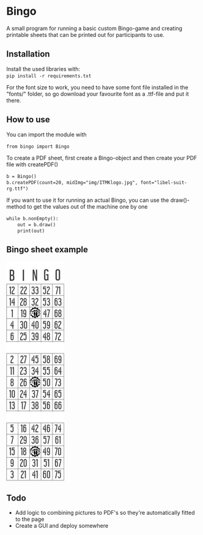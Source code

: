 # Bingo
A small program for running a basic custom Bingo-game and creating printable sheets that can be printed out for participants to use. 

## Installation
Install the used libraries with:   
`pip install -r requirements.txt`

For the font size to work, you need to have some font file installed in the "fonts/" folder, so go download your favourite font as a .ttf-file and put it there.

## How to use

You can import the module with   
~~~
from bingo import Bingo
~~~

To create a PDF sheet, first create a Bingo-object 
and then create your PDF file with createPDF()  
~~~
b = Bingo()  
b.createPDF(count=20, midImg="img/ITMKlogo.jpg", font="libel-suit-rg.ttf")
~~~

If you want to use it for running an actual Bingo, you can use the draw()-method to get the values out of the machine one by one   
~~~
while b.nonEmpty():   
    out = b.draw()   
    print(out)
~~~

## Bingo sheet example
![PDF image](img/example.jpg)


## Todo
- Add logic to combining pictures to PDF's so they're automatically fitted to the page
- Create a GUI and deploy somewhere